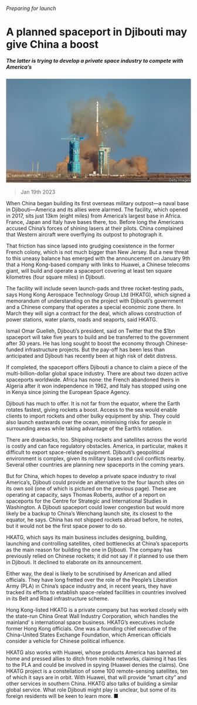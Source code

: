 ###### Preparing for launch

# A planned spaceport in Djibouti may give China a boost 

##### The latter is trying to develop a private space industry to compete with America’s 

![image](images/20230121_CNP502.jpg) 

> Jan 19th 2023 

When China began building its first overseas military outpost—a naval base in Djibouti—America and its allies were alarmed. The facility, which opened in 2017, sits just 13km (eight miles) from America’s largest base in Africa. France, Japan and Italy have bases there, too. Before long the Americans accused China’s forces of shining lasers at their pilots. China complained that Western aircraft were overflying its outpost to photograph it. 

That friction has since lapsed into grudging coexistence in the former French colony, which is not much bigger than New Jersey. But a new threat to this uneasy balance has emerged with the announcement on January 9th that a Hong Kong-based company with links to Huawei, a Chinese telecoms giant, will build and operate a spaceport covering at least ten square kilometres (four square miles) in Djibouti.

The facility will include seven launch-pads and three rocket-testing pads, says Hong Kong Aerospace Technology Group Ltd (HKATG), which signed a memorandum of understanding on the project with Djibouti’s government and a Chinese company that operates a special economic zone there. In March they will sign a contract for the deal, which allows construction of power stations, water plants, roads and seaports, said HKATG. 

Ismail Omar Guelleh, Djibouti’s president, said on Twitter that the $1bn spaceport will take five years to build and be transferred to the government after 30 years. He has long sought to boost the economy through Chinese-funded infrastructure projects. But the pay-off has been less than anticipated and Djibouti has recently been at high risk of debt distress. 

If completed, the spaceport offers Djibouti a chance to claim a piece of the multi-billion-dollar global space industry. There are about two dozen active spaceports worldwide. Africa has none: the French abandoned theirs in Algeria after it won independence in 1962, and Italy has stopped using one in Kenya since joining the European Space Agency.

Djibouti has much to offer. It is not far from the equator, where the Earth rotates fastest, giving rockets a boost. Access to the sea would enable clients to import rockets and other bulky equipment by ship. They could also launch eastwards over the ocean, minimising risks for people in surrounding areas while taking advantage of the Earth’s rotation.

There are drawbacks, too. Shipping rockets and satellites across the world is costly and can face regulatory obstacles. America, in particular, makes it difficult to export space-related equipment. Djibouti’s geopolitical environment is complex, given its military bases and civil conflicts nearby. Several other countries are planning new spaceports in the coming years.

But for China, which hopes to develop a private space industry to rival America’s, Djibouti could provide an alternative to the four launch sites on its own soil (one of which is pictured on the previous page). These are operating at capacity, says Thomas Roberts, author of a report on spaceports for the Centre for Strategic and International Studies in Washington. A Djibouti spaceport could lower congestion but would more likely be a backup to China’s Wenchang launch site, its closest to the equator, he says. China has not shipped rockets abroad before, he notes, but it would not be the first space power to do so.

HKATG, which says its main business includes designing, building, launching and controlling satellites, cited bottlenecks at China’s spaceports as the main reason for building the one in Djibouti. The company has previously relied on Chinese rockets; it did not say if it planned to use them in Djibouti. It declined to elaborate on its announcement.

Either way, the deal is likely to be scrutinised by American and allied officials. They have long fretted over the role of the People’s Liberation Army (PLA) in China’s space industry and, in recent years, they have tracked its efforts to establish space-related facilities in countries involved in its Belt and Road infrastructure scheme. 

Hong Kong-listed HKATG is a private company but has worked closely with the state-run China Great Wall Industry Corporation, which handles the mainland’ s international space business. HKATG’s executives include former Hong Kong officials. One was a founding chief executive of the China-United States Exchange Foundation, which American officials consider a vehicle for Chinese political influence.

HKATG also works with Huawei, whose products America has banned at home and pressed allies to ditch from mobile networks, claiming it has ties to the PLA and could be involved in spying (Huawei denies the claims). One HKATG project is a constellation of some 100 remote-sensing satellites, ten of which it says are in orbit. With Huawei, that will provide “smart city” and other services in southern China. HKATG also talks of building a similar global service. What role Djibouti might play is unclear, but some of its foreign residents will be keen to learn more. ■



